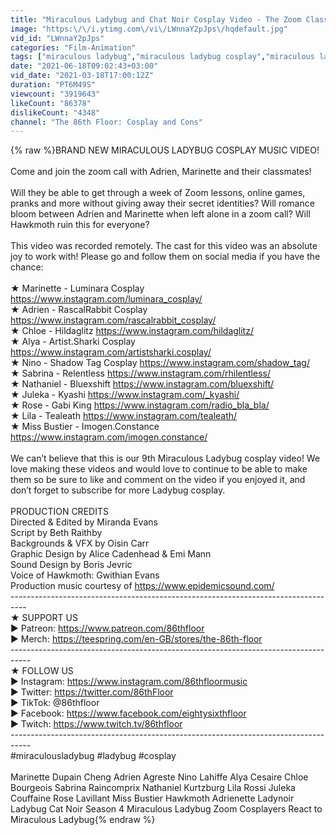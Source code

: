 ```yaml
---
title: "Miraculous Ladybug and Chat Noir Cosplay Video - The Zoom Class"
image: "https:\/\/i.ytimg.com\/vi\/LWnnaY2pJps\/hqdefault.jpg"
vid_id: "LWnnaY2pJps"
categories: "Film-Animation"
tags: ["miraculous ladybug","miraculous ladybug cosplay","miraculous ladybug cosplay 86th floor"]
date: "2021-06-18T09:02:43+03:00"
vid_date: "2021-03-18T17:00:12Z"
duration: "PT6M49S"
viewcount: "3919643"
likeCount: "86378"
dislikeCount: "4348"
channel: "The 86th Floor: Cosplay and Cons"
---
```

{% raw %}BRAND NEW MIRACULOUS LADYBUG COSPLAY MUSIC VIDEO!<br /><br />Come and join the zoom call with Adrien, Marinette and their classmates!<br /><br />Will they be able to get through a week of Zoom lessons, online games, pranks and more without giving away their secret identities? Will romance bloom between Adrien and Marinette when left alone in a zoom call? Will Hawkmoth ruin this for everyone? <br /><br />This video was recorded remotely. The cast for this video was an absolute joy to work with! Please go and follow them on social media if you have the chance:<br /><br />★ Marinette - Luminara Cosplay <a rel="nofollow" target="blank" href="https://www.instagram.com/luminara_cosplay/">https://www.instagram.com/luminara_cosplay/</a><br />★ Adrien - RascalRabbit Cosplay <a rel="nofollow" target="blank" href="https://www.instagram.com/rascalrabbit_cosplay/">https://www.instagram.com/rascalrabbit_cosplay/</a><br />★ Chloe - Hildaglitz <a rel="nofollow" target="blank" href="https://www.instagram.com/hildaglitz/">https://www.instagram.com/hildaglitz/</a><br />★ Alya - Artist.Sharki Cosplay <a rel="nofollow" target="blank" href="https://www.instagram.com/artistsharki.cosplay/">https://www.instagram.com/artistsharki.cosplay/</a><br />★ Nino - Shadow Tag Cosplay <a rel="nofollow" target="blank" href="https://www.instagram.com/shadow_tag/">https://www.instagram.com/shadow_tag/</a><br />★ Sabrina - Relentless <a rel="nofollow" target="blank" href="https://www.instagram.com/rhilentless/">https://www.instagram.com/rhilentless/</a><br />★ Nathaniel - Bluexshift <a rel="nofollow" target="blank" href="https://www.instagram.com/bluexshift/">https://www.instagram.com/bluexshift/</a><br />★ Juleka - Kyashi <a rel="nofollow" target="blank" href="https://www.instagram.com/_kyashi/">https://www.instagram.com/_kyashi/</a><br />★ Rose - Gabi King <a rel="nofollow" target="blank" href="https://www.instagram.com/radio_bla_bla/">https://www.instagram.com/radio_bla_bla/</a><br />★ Lila - Tealeath <a rel="nofollow" target="blank" href="https://www.instagram.com/tealeath/">https://www.instagram.com/tealeath/</a><br />★ Miss Bustier - Imogen.Constance <a rel="nofollow" target="blank" href="https://www.instagram.com/imogen.constance/">https://www.instagram.com/imogen.constance/</a><br /><br />We can’t believe that this is our 9th Miraculous Ladybug cosplay video! We love making these videos and would love to continue to be able to make them so be sure to like and comment on the video if you enjoyed it, and don’t forget to subscribe for more Ladybug cosplay.<br /><br />PRODUCTION CREDITS<br />Directed &amp; Edited by Miranda Evans<br />Script by Beth Raithby<br />Backgrounds &amp; VFX by Oisin Carr<br />Graphic Design by Alice Cadenhead &amp; Emi Mann<br />Sound Design by Boris Jevric<br />Voice of Hawkmoth: Gwithian Evans<br />Production music courtesy of <a rel="nofollow" target="blank" href="https://www.epidemicsound.com/">https://www.epidemicsound.com/</a><br />----------------------------------------------------------------------------------<br />★ SUPPORT US<br />► Patreon: <a rel="nofollow" target="blank" href="https://www.patreon.com/86thfloor">https://www.patreon.com/86thfloor</a> <br />► Merch: <a rel="nofollow" target="blank" href="https://teespring.com/en-GB/stores/the-86th-floor">https://teespring.com/en-GB/stores/the-86th-floor</a> <br />-----------------------------------------------------------------------------------<br />★ FOLLOW US <br />► Instagram: <a rel="nofollow" target="blank" href="https://www.instagram.com/86thfloormusic">https://www.instagram.com/86thfloormusic</a> <br />► Twitter: <a rel="nofollow" target="blank" href="https://twitter.com/86thFloor">https://twitter.com/86thFloor</a><br />► TikTok: @86thfloor<br />► Facebook: <a rel="nofollow" target="blank" href="https://www.facebook.com/eightysixthfloor">https://www.facebook.com/eightysixthfloor</a> <br />► Twitch: <a rel="nofollow" target="blank" href="https://www.twitch.tv/86thfloor">https://www.twitch.tv/86thfloor</a><br />-----------------------------------------------------------------------------------<br />#miraculousladybug #ladybug #cosplay <br /><br />Marinette Dupain Cheng Adrien Agreste Nino Lahiffe Alya Cesaire Chloe Bourgeois Sabrina Raincomprix Nathaniel Kurtzburg Lila Rossi Juleka Couffaine Rose Lavillant Miss Bustier Hawkmoth Adrienette Ladynoir Ladybug Cat Noir Season 4 Miraculous Ladybug Zoom Cosplayers React to Miraculous Ladybug{% endraw %}
